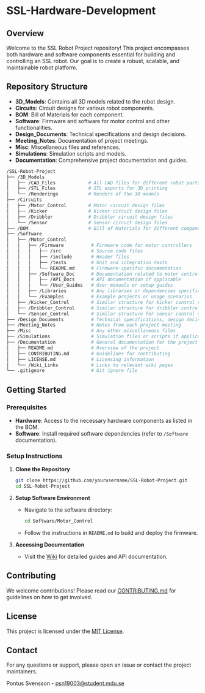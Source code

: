 # SSL-Hardware-Development

## Overview
Welcome to the SSL Robot Project repository! This project encompasses both hardware and software components essential for building and controlling an SSL robot. Our goal is to create a robust, scalable, and maintainable robot platform.

## Repository Structure
- **3D_Models**: Contains all 3D models related to the robot design.
- **Circuits**: Circuit designs for various robot components.
- **BOM**: Bill of Materials for each component.
- **Software**: Firmware and software for motor control and other functionalities.
- **Design_Documents**: Technical specifications and design decisions.
- **Meeting_Notes**: Documentation of project meetings.
- **Misc**: Miscellaneous files and references.
- **Simulations**: Simulation scripts and models.
- **Documentation**: Comprehensive project documentation and guides.

```bash
/SSL-Robot-Project
├── /3D_Models
│   ├── /CAD_Files            # All CAD files for different robot parts
│   ├── /STL_Files            # STL exports for 3D printing
│   └── /Renderings           # Renders of the 3D models
├── /Circuits
│   ├── /Motor_Control        # Motor circuit design files
│   ├── /Kicker               # Kicker circuit design files
│   ├── /Dribbler             # Dribbler circuit design files
│   └── /Sensor               # Sensor circuit design files
├── /BOM                      # Bill of Materials for different components
├── /Software
│   ├── /Motor_Control
│   │   ├── /Firmware          # Firmware code for motor controllers
│   │   │   ├── /src           # Source code files
│   │   │   ├── /include       # Header files
│   │   │   ├── /tests         # Unit and integration tests
│   │   │   └── README.md      # Firmware-specific documentation
│   │   ├── /Software_Doc      # Documentation related to motor control software
│   │   │   ├── /API_Docs      # API documentation if applicable
│   │   │   └── /User_Guides   # User manuals or setup guides
│   │   ├── /Libraries         # Any libraries or dependencies specific to motor control
│   │   └── /Examples          # Example projects or usage scenarios
│   ├── /Kicker_Control        # Similar structure for kicker control software
│   ├── /Dribbler_Control      # Similar structure for dribbler control software
│   └── /Sensor_Control        # Similar structure for sensor control software
├── /Design_Documents          # Technical specifications, design decisions
├── /Meeting_Notes             # Notes from each project meeting
├── /Misc                      # Any other miscellaneous files
├── /Simulations               # Simulation files or scripts if applicable
├── /Documentation             # General documentation for the project
│   ├── README.md              # Overview of the project
│   ├── CONTRIBUTING.md        # Guidelines for contributing
│   ├── LICENSE.md             # Licensing information
│   └── /Wiki_Links            # Links to relevant wiki pages
└── .gitignore                 # Git ignore file
```

## Getting Started

### Prerequisites
- **Hardware**: Access to the necessary hardware components as listed in the BOM.
- **Software**: Install required software dependencies (refer to `/Software` documentation).

### Setup Instructions
1. **Clone the Repository**
    ```bash
    git clone https://github.com/yourusername/SSL-Robot-Project.git
    cd SSL-Robot-Project
    ```

2. **Setup Software Environment**
    - Navigate to the software directory:
        ```bash
        cd Software/Motor_Control
        ```
    - Follow the instructions in `README.md` to build and deploy the firmware.

3. **Accessing Documentation**
    - Visit the [Wiki](https://github.com/yourusername/SSL-Robot-Project/wiki) for detailed guides and API documentation.

## Contributing
We welcome contributions! Please read our [CONTRIBUTING.md](Documentation/CONTRIBUTING.md) for guidelines on how to get involved.

## License
This project is licensed under the [MIT License](Documentation/LICENSE.md).

## Contact
For any questions or support, please open an issue or contact the project maintainers.

Pontus Svensson - psn19003@student.mdu.se
